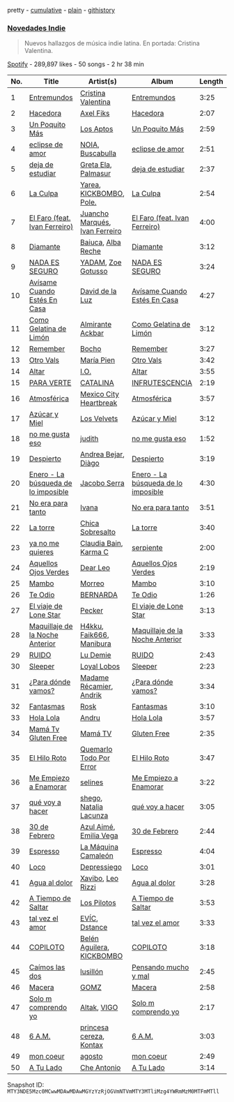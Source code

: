 pretty - [cumulative](/playlists/cumulative/37i9dQZF1DXaaU1AaHpZeu.md) - [plain](/playlists/plain/37i9dQZF1DXaaU1AaHpZeu) - [githistory](https://github.githistory.xyz/mackorone/spotify-playlist-archive/blob/main/playlists/plain/37i9dQZF1DXaaU1AaHpZeu)

### [Novedades Indie](https://open.spotify.com/playlist/37i9dQZF1DXaaU1AaHpZeu)

> Nuevos hallazgos de música indie latina\. En portada: Cristina Valentina.

[Spotify](https://open.spotify.com/user/spotify) - 289,897 likes - 50 songs - 2 hr 38 min

| No. | Title | Artist(s) | Album | Length |
|---|---|---|---|---|
| 1 | [Entremundos](https://open.spotify.com/track/1usku2SDrwW0738LbRyGkk) | [Cristina Valentina](https://open.spotify.com/artist/3pC5RVO04pJTFcp5xxdXaV) | [Entremundos](https://open.spotify.com/album/5FOPdtLOMGEqGd47N3np4X) | 3:25 |
| 2 | [Hacedora](https://open.spotify.com/track/3CaqjyISMBli311fJtv44h) | [Axel Fiks](https://open.spotify.com/artist/6GEaxHZNiogI175zUr4KvH) | [Hacedora](https://open.spotify.com/album/6DhHC7S2KFdOh7yAtawwUk) | 2:07 |
| 3 | [Un Poquito Más](https://open.spotify.com/track/5iph5i9bTxD7vJEjXeYMDP) | [Los Aptos](https://open.spotify.com/artist/4tenlYn9MG8Fda3OyDtPRO) | [Un Poquito Más](https://open.spotify.com/album/1Q4rU1AFX6gzbomhgnbxHL) | 2:59 |
| 4 | [eclipse de amor](https://open.spotify.com/track/6oU12RE1G6CxW8tHkYLiRl) | [NOIA](https://open.spotify.com/artist/7ME5Ue2P7g1BP11FRWr7LA), [Buscabulla](https://open.spotify.com/artist/0MoaBi6dSquXp6rrlqlF8R) | [eclipse de amor](https://open.spotify.com/album/1B0fg4RJtE53arBhogyE2B) | 2:51 |
| 5 | [deja de estudiar](https://open.spotify.com/track/5s4fyhzcUH7BJvONjNap6B) | [Greta Ela](https://open.spotify.com/artist/5c8L3nGznkMGwbmyMKVIl8), [Palmasur](https://open.spotify.com/artist/3H1jLGJzOPn3WbEv6fvJ3M) | [deja de estudiar](https://open.spotify.com/album/5F6c6rMQktJjbB1s06xZCI) | 2:37 |
| 6 | [La Culpa](https://open.spotify.com/track/4lhzVEFzlYQiCbHhW4Shcv) | [Yarea](https://open.spotify.com/artist/2O4wnhTr4SO5ezY6WXI2Kl), [KICKBOMBO](https://open.spotify.com/artist/7A2htSu45kogVfNBMD4Xgh), [Pole.](https://open.spotify.com/artist/7D62OQfwvslnxJn9DkZm2F) | [La Culpa](https://open.spotify.com/album/4jiTKinVhkjwj7cCFm7ncQ) | 2:54 |
| 7 | [El Faro \(feat\. Ivan Ferreiro\)](https://open.spotify.com/track/0Taem2emaa4J4sFadl1mZn) | [Juancho Marqués](https://open.spotify.com/artist/5JcO3FHEBbWTQMUHmWtU2g), [Ivan Ferreiro](https://open.spotify.com/artist/3qUrABCNqnkb5gc2YmPVzP) | [El Faro \(feat\. Ivan Ferreiro\)](https://open.spotify.com/album/4fj1CaltNVnrbXvH7xXC7N) | 4:00 |
| 8 | [Diamante](https://open.spotify.com/track/4F5gTSLd8FvbLkWlJHFQlq) | [Baiuca](https://open.spotify.com/artist/2GSXsSy3YzWsp4BXfSGucS), [Alba Reche](https://open.spotify.com/artist/4mkCQKEe89EI0kn0Q7tMyK) | [Diamante](https://open.spotify.com/album/0uKwIyx6m6LUVpACtb8Qfq) | 3:12 |
| 9 | [NADA ES SEGURO](https://open.spotify.com/track/6cVQ48CDvEtjE6iYS579as) | [YADAM](https://open.spotify.com/artist/6JTZ3lKjLYsw1h5jDkwDhf), [Zoe Gotusso](https://open.spotify.com/artist/3XBw8ImFEo86mEB2dYh0vS) | [NADA ES SEGURO](https://open.spotify.com/album/0ARWP2duNEOvDQdJzsI76R) | 3:24 |
| 10 | [Avísame Cuando Estés En Casa](https://open.spotify.com/track/1QglYsuHodtxsVvi6Y78uy) | [David de la Luz](https://open.spotify.com/artist/3qViLpJR7GZmsde4FYn5Y3) | [Avísame Cuando Estés En Casa](https://open.spotify.com/album/5AZo4x7mNNMxdvQjbESFFl) | 4:27 |
| 11 | [Como Gelatina de Limón](https://open.spotify.com/track/5c0MzunCp19qtTeMAcCtnp) | [Almirante Ackbar](https://open.spotify.com/artist/2zDkWvzvjkJttnydwEzY7U) | [Como Gelatina de Limón](https://open.spotify.com/album/0norLs7icdbnZKP8at1EV3) | 3:12 |
| 12 | [Remember](https://open.spotify.com/track/17WypwnCUAFWDFIkyoBlmu) | [Bocho](https://open.spotify.com/artist/345MIEXxffgO93aCGlO8el) | [Remember](https://open.spotify.com/album/1qihx2rcmCRKx5EsL8gvX3) | 3:27 |
| 13 | [Otro Vals](https://open.spotify.com/track/3RhdFQClD67rNdX3MbqpRA) | [María Pien](https://open.spotify.com/artist/3hpONtG7g11sff6QbGJIfY) | [Otro Vals](https://open.spotify.com/album/4VT3sDnEGPUFkgsy3k5kTm) | 3:42 |
| 14 | [Altar](https://open.spotify.com/track/3WyJCG5TITCX9XlgIkD3oj) | [I.O.](https://open.spotify.com/artist/0W7i4dR3G2zB88NtkMkVgf) | [Altar](https://open.spotify.com/album/6gxBp3aafZ9LzXD1M2Remx) | 3:55 |
| 15 | [PARA VERTE](https://open.spotify.com/track/0oJM0jSk8WjPIuOkHA1OB0) | [CATALINA](https://open.spotify.com/artist/6pfrUyP2ZvxxoUcnkglXn2) | [INFRUTESCENCIA](https://open.spotify.com/album/1odlnV35gC6mB26BJ4Q8fm) | 2:19 |
| 16 | [Atmosférica](https://open.spotify.com/track/7CkmacAafgK7mKnartEcJz) | [Mexico City Heartbreak](https://open.spotify.com/artist/6HCbitfK12jusZy0drIiqJ) | [Atmosférica](https://open.spotify.com/album/3SXUi0sFJxlgRKjtn8exL7) | 3:57 |
| 17 | [Azúcar y Miel](https://open.spotify.com/track/77YxTd1xU2vX8zQTM90tCS) | [Los Velvets](https://open.spotify.com/artist/2XwCyW0m2J8oTZZ3VIBVy5) | [Azúcar y Miel](https://open.spotify.com/album/66RHHesIVcYuJm0BkmajkK) | 3:12 |
| 18 | [no me gusta eso](https://open.spotify.com/track/1RSCXKXHzyO0okaJH093RZ) | [judith](https://open.spotify.com/artist/6ea8jIWef4eoHXp34vCBkz) | [no me gusta eso](https://open.spotify.com/album/3I4Zau33AWgPNJzit17Iz7) | 1:52 |
| 19 | [Despierto](https://open.spotify.com/track/03wwC5vZMG8WtCjXwpjClK) | [Andrea Bejar](https://open.spotify.com/artist/5l3g6Xp8KQE4prw9hk6rQ8), [Diàgo](https://open.spotify.com/artist/7c4D4GARDnPEe1arEIKp0s) | [Despierto](https://open.spotify.com/album/3KhASegtqWv7krbI95cGU3) | 3:19 |
| 20 | [Enero \- La búsqueda de lo imposible](https://open.spotify.com/track/4YNmczmxsB5FouMA8LzLOm) | [Jacobo Serra](https://open.spotify.com/artist/5IFxs1VwnOvPeRI0VpJt18) | [Enero \- La búsqueda de lo imposible](https://open.spotify.com/album/4A9c0ivTWxwjHmbL5WQ9Tt) | 4:30 |
| 21 | [No era para tanto](https://open.spotify.com/track/62m3GKHn5Q6d7Qnt6RBcSk) | [Ivana](https://open.spotify.com/artist/5AXxk4cxkMNsTb4TtwLAQJ) | [No era para tanto](https://open.spotify.com/album/5YbzZLp4ooWjIbgefT7CnM) | 3:51 |
| 22 | [La torre](https://open.spotify.com/track/0UkQQlXx1yJfcLIfHw4j96) | [Chica Sobresalto](https://open.spotify.com/artist/4tRIJ4uToKp0kihbqnZJML) | [La torre](https://open.spotify.com/album/0aKDlWv8Mu1sAKxcO9HXFM) | 3:40 |
| 23 | [ya no me quieres](https://open.spotify.com/track/7D4FD2YZTEeRGt33QJQ0Qq) | [Claudia Bain](https://open.spotify.com/artist/0HpMnoBW5aeXNr9tWZyPWt), [Karma C](https://open.spotify.com/artist/0o5CzIkmDyHMF4yG4CrAxh) | [serpiente](https://open.spotify.com/album/7ElzcGBp1I4fyWP9VfRaSz) | 2:00 |
| 24 | [Aquellos Ojos Verdes](https://open.spotify.com/track/5ruPAQOzI23RffAKTZcgdj) | [Dear Leo](https://open.spotify.com/artist/3lfVH6hkFMxtzwUXdlyb60) | [Aquellos Ojos Verdes](https://open.spotify.com/album/6QpJm0EVKgkhumERAYnZq6) | 2:19 |
| 25 | [Mambo](https://open.spotify.com/track/142K8wG0SPw36Ka2sqojCv) | [Morreo](https://open.spotify.com/artist/3Xp3bobA8pIQerBzo8jW8d) | [Mambo](https://open.spotify.com/album/4uYWlPEOjaslNWJn46JACM) | 3:10 |
| 26 | [Te Odio](https://open.spotify.com/track/5x1JcXWynYCWR729Ca7Pyh) | [BERNARDA](https://open.spotify.com/artist/4AMFwj85joZJusmm6uK6AW) | [Te Odio](https://open.spotify.com/album/0Qk5XBMc32QTHAeUPylDKt) | 1:26 |
| 27 | [El viaje de Lone Star](https://open.spotify.com/track/39rMzbSCEN4SeYrX0ab9DD) | [Pecker](https://open.spotify.com/artist/0iMUmxPO9u0zUYEhDeajy3) | [El viaje de Lone Star](https://open.spotify.com/album/5llHrvOrrj5Vah9ZoziNP4) | 3:13 |
| 28 | [Maquillaje de la Noche Anterior](https://open.spotify.com/track/6CGh1txhbyAJJx63ap9q8J) | [H4kku](https://open.spotify.com/artist/2yIUmgwco88HlNwfczF5cd), [Faik666](https://open.spotify.com/artist/1BcWiXLupC48usJmldMzZU), [Manibura](https://open.spotify.com/artist/4aDvtCbo80dg7MgYg24xu9) | [Maquillaje de la Noche Anterior](https://open.spotify.com/album/44AymxiFgndmypDCZfykc5) | 3:33 |
| 29 | [RUIDO](https://open.spotify.com/track/1JmDikHj98o7wXeGJN8Oi3) | [Lu Demie](https://open.spotify.com/artist/0UngCHHTGXq1hWlQCuqDmb) | [RUIDO](https://open.spotify.com/album/7l5mlZbuTBN5UWz8HAEAaN) | 2:43 |
| 30 | [Sleeper](https://open.spotify.com/track/5HxSSP718isqXzYOCPS2qP) | [Loyal Lobos](https://open.spotify.com/artist/26BPVK55HCqiBNb32TXfBf) | [Sleeper](https://open.spotify.com/album/36wVbw8SexuotSSoWS3zJs) | 2:23 |
| 31 | [¿Para dónde vamos?](https://open.spotify.com/track/51Eock8moiROVuwifuovBF) | [Madame Récamier](https://open.spotify.com/artist/2rNCZVyZwtSaTI1HGj8LFD), [Andrik](https://open.spotify.com/artist/2EQprQtkdtAXyg6PsQl4Wp) | [¿Para dónde vamos?](https://open.spotify.com/album/66Juh4grDFoKjsWAoRbJLL) | 3:34 |
| 32 | [Fantasmas](https://open.spotify.com/track/0dtclwfAbLjrOJA19GtAN4) | [Rosk](https://open.spotify.com/artist/6CQuPJVQKWgFVbp0EwjyxN) | [Fantasmas](https://open.spotify.com/album/3a9y7w5MiC2xf2rBZ2g9mg) | 3:10 |
| 33 | [Hola Lola](https://open.spotify.com/track/5IfspIqcWREksXTijVm3M9) | [Andru](https://open.spotify.com/artist/3oOQ670Uw0UyVnmj9XM58W) | [Hola Lola](https://open.spotify.com/album/5QMxRYcUld2N5Oe75ePcge) | 3:57 |
| 34 | [Mamá Tv Gluten Free](https://open.spotify.com/track/1IKf8n2wPv84zlcjwB5BIJ) | [Mamá TV](https://open.spotify.com/artist/1qRKPPMScqqPJsptg9FffI) | [Gluten Free](https://open.spotify.com/album/5V8uYhhJGiUkZM05Awt65U) | 2:35 |
| 35 | [El Hilo Roto](https://open.spotify.com/track/5Tb2nWNIoOknlkHkrkKCJt) | [Quemarlo Todo Por Error](https://open.spotify.com/artist/2uBBnvNK2YBWL8Q4f4W8GG) | [El Hilo Roto](https://open.spotify.com/album/2gAnEG4DgWeLX3fGiI4iDL) | 3:47 |
| 36 | [Me Empiezo a Enamorar](https://open.spotify.com/track/09o3cUojKPKVA8XyFZ0fkp) | [selines](https://open.spotify.com/artist/3kO8EO3svNUQSQW8rDOjAb) | [Me Empiezo a Enamorar](https://open.spotify.com/album/6zSHa67aBmU7uraUjDZ6NI) | 3:22 |
| 37 | [qué voy a hacer](https://open.spotify.com/track/0t7Sn2HbOk7inow65D6na5) | [shego](https://open.spotify.com/artist/1DiDa1DfTjldKJQeonyP33), [Natalia Lacunza](https://open.spotify.com/artist/3Zs59sqZJ6fWQqWbRC8bOP) | [qué voy a hacer](https://open.spotify.com/album/5AXWainYQGafkbtRpzqz1L) | 3:05 |
| 38 | [30 de Febrero](https://open.spotify.com/track/0wOwmzIfUBzrbI3ooWC5kf) | [Azul Aimé](https://open.spotify.com/artist/2RK7ej33rvNMfEAqlWUqyY), [Emilia Vega](https://open.spotify.com/artist/6nB44LUFpUSgZ7sjnoUJfV) | [30 de Febrero](https://open.spotify.com/album/442Wnb4RgTfPDDPY24ajBC) | 2:44 |
| 39 | [Espresso](https://open.spotify.com/track/2D7Mm6iS2CKnI8uRGvmdbi) | [La Máquina Camaleón](https://open.spotify.com/artist/6NIyDDyPBRTyPZ6ggjE8Rj) | [Espresso](https://open.spotify.com/album/2CDiUmUqK5PKkYjzpa1qgf) | 4:04 |
| 40 | [Loco](https://open.spotify.com/track/0IXqjQvowN9xWG8TKLiLR3) | [Depressiego](https://open.spotify.com/artist/0lGbS4aZKjwIzqXtq2fyQD) | [Loco](https://open.spotify.com/album/7hIQwYkwVkG0gGfi8g8WvF) | 3:01 |
| 41 | [Agua al dolor](https://open.spotify.com/track/4gJob9AR3tWEh1OfGtVj1h) | [Xavibo](https://open.spotify.com/artist/3v2sYzsuZVd0gAhMWgl9I7), [Leo Rizzi](https://open.spotify.com/artist/2281RSmb2cN6knnt0Iarb2) | [Agua al dolor](https://open.spotify.com/album/6GET4E1rNMJVSENvXiKBBh) | 3:28 |
| 42 | [A Tiempo de Saltar](https://open.spotify.com/track/0gVk1XyjHSwQKRc0BDNT1A) | [Los Pilotos](https://open.spotify.com/artist/0KH6VwUGYaHCMTfp3WRxm4) | [A Tiempo de Saltar](https://open.spotify.com/album/4Goniy8EbyA32vevPNqbTe) | 3:53 |
| 43 | [tal vez el amor](https://open.spotify.com/track/28HWPrCDObbNmNwLH92hKZ) | [EVÍC](https://open.spotify.com/artist/4VrtzTmhlJ4NxpNLGEOYsz), [Dstance](https://open.spotify.com/artist/1NxTfbylQiyMQ8yOFxG3x2) | [tal vez el amor](https://open.spotify.com/album/5qu0izFsk48Fo3vIvfJqu0) | 3:33 |
| 44 | [COPILOTO](https://open.spotify.com/track/2PwsYGHIIngJGkxURvmpZG) | [Belén Aguilera](https://open.spotify.com/artist/5fmYDIdgEkSgLdL6esxgfp), [KICKBOMBO](https://open.spotify.com/artist/7A2htSu45kogVfNBMD4Xgh) | [COPILOTO](https://open.spotify.com/album/09L5tvJbAJsZc1jFhIe8CI) | 3:18 |
| 45 | [Caímos las dos](https://open.spotify.com/track/6S0HcJIXspRbgATV3SRI9J) | [lusillón](https://open.spotify.com/artist/3boSqy30OQ3ES9e3UJb6Up) | [Pensando mucho y mal](https://open.spotify.com/album/54rBXLxgSP5rNTpjA0UBgp) | 2:45 |
| 46 | [Macera](https://open.spotify.com/track/5QqSKzCA9FEwu6Ucfk7Um4) | [GOMZ](https://open.spotify.com/artist/7BLezVBmCyG6aFk101o7vA) | [Macera](https://open.spotify.com/album/3vUXLFeaxld51LVJmYSUyE) | 2:58 |
| 47 | [Solo m comprendo yo](https://open.spotify.com/track/1YlmUhpJZs9jWRBcZlJJCS) | [Altak](https://open.spotify.com/artist/6u7wmFbrMYOGV7Z7dIDfhf), [VIGO](https://open.spotify.com/artist/4439H0odnAN0ToEUclZGiS) | [Solo m comprendo yo](https://open.spotify.com/album/2P8KulDZOIhylneFbOJ5ez) | 2:17 |
| 48 | [6 A.M.](https://open.spotify.com/track/5axSTOstQDAbVdq4fUTJdP) | [princesa cereza](https://open.spotify.com/artist/607kbpXirULyTo1jdRtooo), [Kontax](https://open.spotify.com/artist/3Gm9VUAvppr5ROz0u73tMi) | [6 A.M.](https://open.spotify.com/album/0smv8Q6YbBf6takvymTyad) | 3:03 |
| 49 | [mon coeur](https://open.spotify.com/track/0hKzREmqBhDJGyGEonMXRQ) | [agosto](https://open.spotify.com/artist/0WSxxeaRyEijDqsE2TziXK) | [mon coeur](https://open.spotify.com/album/5gHZ4H1tfoG8nn2sgjJJnL) | 2:49 |
| 50 | [A Tu Lado](https://open.spotify.com/track/7teCuaYJpYVhgHSVSy0ffi) | [Che Antonio](https://open.spotify.com/artist/61n81KpmKaGh9IHaZZe63V) | [A Tu Lado](https://open.spotify.com/album/3omwqFxmTCc8X3NZee3qZD) | 3:14 |

Snapshot ID: `MTY3NDE5Mzc0MCwwMDAwMDAwMGYzYzRjOGVmNTVmMTY3MTliMzg4YWRmMzM0MTFmMTll`
